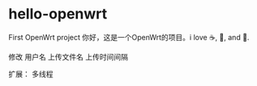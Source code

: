 # hello-openwrt
First OpenWrt project
你好，这是一个OpenWrt的项目。i love :coffee:, :pizza:, and :dancer:.

修改 用户名 上传文件名  上传时间间隔

扩展：
多线程



